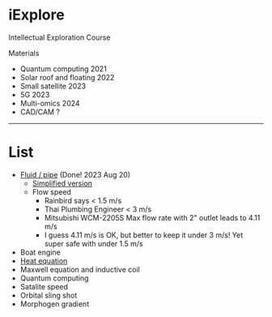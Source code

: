 # iExplore
Intellectual Exploration Course

Materials
* Quantum computing 2021
* Solar roof and floating 2022
* Small satellite 2023
* 5G 2023
* Multi-omics 2024
* CAD/CAM ?

---

# List

* [Fluid / pipe](https://colab.research.google.com/drive/1BZY-FGvOSSHnTO89oOEh7NTnivSWIdnB) (Done! 2023 Aug 20)
  * [Simplified version ](https://colab.research.google.com/drive/1HUYBOTKTb_zyzBD0ynmgaZrQihrW73sW#scrollTo=j3UOx7m3gngF)
  * Flow speed
    * Rainbird says < 1.5 m/s
    * Thai Plumbing Engineer < 3 m/s
    * Mitsubishi WCM-2205S Max flow rate with 2" outlet leads to 4.11 m/s
    * I guess 4.11 m/s is OK, but better to keep it under 3 m/s! Yet super safe with under 1.5 m/s
* Boat engine
* [Heat equation](https://colab.research.google.com/drive/1QZOAOLwLW2BdN5s-1vDP2-bGzzO9NdL4#scrollTo=RTOGclgqVrom)
* Maxwell equation and inductive coil
* Quantum computing
* Satalite speed
* Orbital sling shot
* Morphogen gradient
